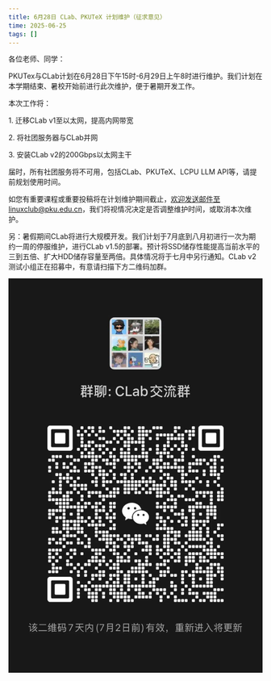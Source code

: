 ```yaml
---
title: 6月28日 CLab、PKUTeX 计划维护（征求意见）
time: 2025-06-25
tags: []
---
```


各位老师、同学：

PKUTex与CLab计划在6月28日下午15时-6月29日上午8时进行维护。我们计划在本学期结束、暑校开始前进行此次维护，便于暑期开发工作。

本次工作将：

1\. 迁移CLab v1至以太网，提高内网带宽

2\. 将社团服务器与CLab并网

3\. 安装CLab v2的200Gbps以太网主干

届时，所有社团服务将不可用，包括CLab、PKUTeX、LCPU LLM API等，请提前规划使用时间。

如您有重要课程或重要投稿将在计划维护期间截止，欢迎发送邮件至linuxclub@pku.edu.cn，我们将视情况决定是否调整维护时间，或取消本次维护。

另：暑假期间CLab将进行大规模开发。我们计划于7月底到八月初进行一次为期约一周的停服维护，进行CLab v1.5的部署。预计将SSD储存性能提高当前水平的三到五倍、扩大HDD储存容量至两倍。具体情况将于七月中另行通知。CLab v2测试小组正在招募中，有意请扫描下方二维码加群。

  

![](./image_1.jpg)